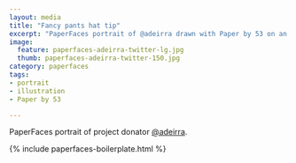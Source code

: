 ```yaml
---
layout: media
title: "Fancy pants hat tip"
excerpt: "PaperFaces portrait of @adeirra drawn with Paper by 53 on an iPad."
image: 
  feature: paperfaces-adeirra-twitter-lg.jpg
  thumb: paperfaces-adeirra-twitter-150.jpg
category: paperfaces
tags: 
- portrait
- illustration
- Paper by 53

---
```


PaperFaces portrait of project donator [@adeirra](http://twitter.com/adeirra).

{% include paperfaces-boilerplate.html %}
